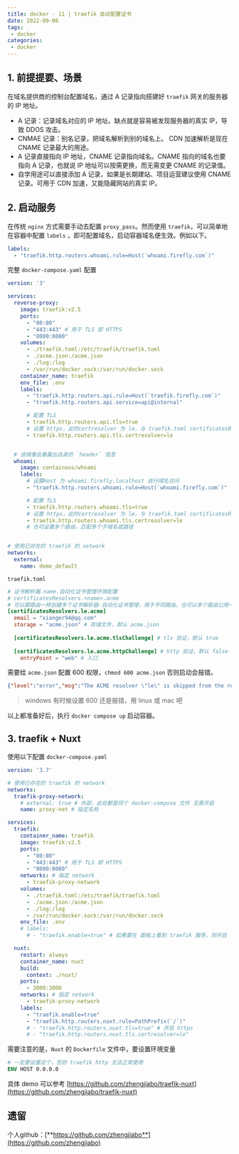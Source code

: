 ```yaml
---
title: docker - 11 | traefik 自动配置证书
date: 2022-09-06
tags:
 - docker
categories: 
 - docker
---
```

 

## 1. 前提提要、场景
在域名提供商的控制台配置域名，通过 A 记录指向搭建好 `traefik` 网关的服务器的 IP 地址。

- A 记录：记录域名对应的 IP 地址。缺点就是容易被发现服务器的真实 IP，导致 DDOS 攻击。       
- CNMAE 记录：别名记录，把域名解析到别的域名上。 CDN 加速解析是现在 CNAME 记录最大的用途。
- A 记录直接指向 IP 地址，CNAME 记录指向域名。CNAME 指向的域名也要指向 A 记录，也就说 IP 地址可以按需更换，而无需变更 CNAME 的记录值。
- 自学用途可以直接添加 A 记录，如果是长期建站、项目运营建议使用 CNAME 记录。可用于 CDN 加速，又能隐藏网站的真实 IP。





## 2. 启动服务
在传统 `nginx` 方式需要手动去配置 `proxy_pass`。然而使用 `traefik`，可以简单地在容器中配置 `labels` ，即可配置域名，启动容器域名便生效。例如以下。
```yaml
labels:
  - "traefik.http.routers.whoami.rule=Host(`whoami.firefly.com`)"
```

完整 `docker-compose.yaml` 配置
```yml
version: '3'

services:
  reverse-proxy:
    image: traefik:v2.5
    ports:
      - "80:80"
      - "443:443" # 用于 TLS 即 HTTPS
      - "8080:8080"
    volumes:
      - ./traefik.toml:/etc/traefik/traefik.toml
      - ./acme.json:/acme.json
      - ./log:/log
      - /var/run/docker.sock:/var/run/docker.sock
    container_name: traefik
    env_file: .env
    labels:
      - "traefik.http.routers.api.rule=Host(`traefik.firefly.com`)"
      - "traefik.http.routers.api.service=api@internal"

      # 配置 TLS
      - traefik.http.routers.api.tls=true
      # 设置 https，此时certresolver 为 le，与 traefik.toml certificatesResolvers 配置保持一致。指定证书解析器
      - traefik.http.routers.api.tls.certresolver=le


  # 该镜像会暴露出自身的 `header` 信息
  whoami:
    image: containous/whoami
    labels:
      # 设置Host 为 whoami.firefly.localhost 进行域名访问
      - "traefik.http.routers.whoami.rule=Host(`whoami.firefly.com`)"

      # 配置 TLS
      - traefik.http.routers.whoami.tls=true
      # 设置 https，此时certresolver 为 le，与 traefik.toml certificatesResolvers 配置保持一致。指定证书解析器
      - traefik.http.routers.whoami.tls.certresolver=le
      # 也可设置多个路由，匹配多个子域名或路径


# 使用已存在的 traefik 的 network
networks:
  external:
    name: demo_default
```

`traefik.toml`
```toml
# 证书解析器.name.自动化证书管理环境配置
# certificatesResolvers.<name>.acme
# 可以跟路由一样创建多个证书解析器-自动化证书管理，用于不同路由。也可以多个路由公用一个证书解析器
[certificatesResolvers.le.acme]
  email = "xianger94@qq.com"
  storage = "acme.json" # 存储文件，默认 acme.json
  
  [certificatesResolvers.le.acme.tlsChallenge] # tls 验证，默认 true
  
  [certificatesResolvers.le.acme.httpChallenge] # http 验证，默认 false
    entryPoint = "web" # 入口

```


需要给 `acme.json` 配置 600 权限，`chmod 600 acme.json` 否则启动会报错。      
```json
{"level":"error","msg":"The ACME resolver \"le\" is skipped from the resolvers list because: unable to get ACME account: permissions 777 for acme.json are too open, please use 600","time":"2022-09-06T15:41:17Z"}
```
> windows 有时候设置 600 还是报错，用 linux 或 mac 吧

以上都准备好后，执行 `docker compose up` 启动容器。



## 3. traefik + Nuxt
使用以下配置 `docker-compose.yaml`
```yaml
version: '3.7'

# 使用已存在的 traefik 的 network
networks:
  traefik-proxy-network:
    # external: true # 外部，此处都是同个 docker-compose 文件 无需开启
    name: proxy-net # 指定名称

services:
  traefik:
    container_name: traefik
    image: traefik:v2.5
    ports:
      - "80:80"
      - "443:443" # 用于 TLS 即 HTTPS
      - "8080:8080"
    networks: # 指定 network
      - traefik-proxy-network
    volumes:
      - ./traefik.toml:/etc/traefik/traefik.toml
      - ./acme.json:/acme.json
      - ./log:/log
      - /var/run/docker.sock:/var/run/docker.sock
    env_file: .env
    # labels:
      # - "traefik.enable=true" # 如果要在 面板上看到 traefik 服务，则开启

  nuxt:
    restart: always
    container_name: nuxt
    build:
      context: ./nuxt/
    ports:
      - 3000:3000
    networks: # 指定 network
      - traefik-proxy-network
    labels:
      - "traefik.enable=true"
      - "traefik.http.routers.nuxt.rule=PathPrefix(`/`)"
      # - "traefik.http.routers.nuxt.tls=true" # 开启 https 
      # - "traefik.http.routers.nuxt.tls.certresolver=le"

```

需要注意的是，`Nuxt` 的 `Dockerfile` 文件中，要设置环境变量
```Dockerfile
# 一定要设置这个，否则 traefik http 无法正常使用
ENV HOST 0.0.0.0 
```

具体 demo 可以参考 [https://github.com/zhengjiabo/traefik-nuxt](https://github.com/zhengjiabo/traefik-nuxt)



## 遗留




个人github：[**https://github.com/zhengjiabo**](https://github.com/zhengjiabo) 
